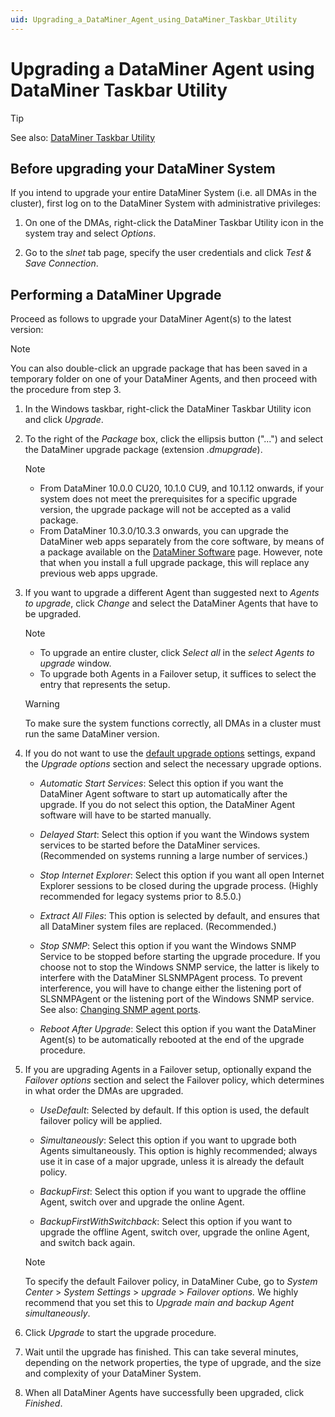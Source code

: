 ```yaml
---
uid: Upgrading_a_DataMiner_Agent_using_DataMiner_Taskbar_Utility
---
```


# Upgrading a DataMiner Agent using DataMiner Taskbar Utility

> [!TIP]
> See also: [DataMiner Taskbar Utility](xref:DataMiner_Taskbar_Utility)

## Before upgrading your DataMiner System

If you intend to upgrade your entire DataMiner System (i.e. all DMAs in the cluster), first log on to the DataMiner System with administrative privileges:

1. On one of the DMAs, right-click the DataMiner Taskbar Utility icon in the system tray and select *Options*.

1. Go to the *slnet* tab page, specify the user credentials and click *Test & Save Connection*.

## Performing a DataMiner Upgrade

Proceed as follows to upgrade your DataMiner Agent(s) to the latest version:

> [!NOTE]
> You can also double-click an upgrade package that has been saved in a temporary folder on one of your DataMiner Agents, and then proceed with the procedure from step 3.

1. In the Windows taskbar, right-click the DataMiner Taskbar Utility icon and click *Upgrade*.

1. To the right of the *Package* box, click the ellipsis button ("...") and select the DataMiner upgrade package (extension *.dmupgrade*).

   > [!NOTE]
   >
   > - From DataMiner 10.0.0 CU20, 10.1.0 CU9, and 10.1.12 onwards, if your system does not meet the prerequisites for a specific upgrade version, the upgrade package will not be accepted as a valid package.
   > - From DataMiner 10.3.0/10.3.3 onwards, you can upgrade the DataMiner web apps separately from the core software, by means of a package available on the [DataMiner Software](https://community.dataminer.services/downloads/) page. However, note that when you install a full upgrade package, this will replace any previous web apps upgrade.

1. If you want to upgrade a different Agent than suggested next to *Agents to upgrade*, click *Change* and select the DataMiner Agents that have to be upgraded.

   > [!NOTE]
   >
   > - To upgrade an entire cluster, click *Select all* in the *select Agents to upgrade* window.
   > - To upgrade both Agents in a Failover setup, it suffices to select the entry that represents the setup.

    > [!WARNING]
    > To make sure the system functions correctly, all DMAs in a cluster must run the same DataMiner version.

1. If you do not want to use the [default upgrade options](xref:Configuring_the_default_upgrade_options) settings, expand the *Upgrade options* section and select the necessary upgrade options.

   - *Automatic Start Services*: Select this option if you want the DataMiner Agent software to start up automatically after the upgrade. If you do not select this option, the DataMiner Agent software will have to be started manually.

   - *Delayed Start*: Select this option if you want the Windows system services to be started before the DataMiner services. (Recommended on systems running a large number of services.)

   - *Stop Internet Explorer*: Select this option if you want all open Internet Explorer sessions to be closed during the upgrade process. (Highly recommended for legacy systems prior to 8.5.0.)

   - *Extract All Files*: This option is selected by default, and ensures that all DataMiner system files are replaced. (Recommended.)

   - *Stop SNMP*: Select this option if you want the Windows SNMP Service to be stopped before starting the upgrade procedure. If you choose not to stop the Windows SNMP service, the latter is likely to interfere with the DataMiner SLSNMPAgent process. To prevent interference, you will have to change either the listening port of SLSNMPAgent or the listening port of the Windows SNMP service. See also: [Changing SNMP agent ports](xref:Changing_SNMP_agent_ports).

   - *Reboot After Upgrade*: Select this option if you want the DataMiner Agent(s) to be automatically rebooted at the end of the upgrade procedure.

1. If you are upgrading Agents in a Failover setup, optionally expand the *Failover options* section and select the Failover policy, which determines in what order the DMAs are upgraded.

    - *UseDefault*: Selected by default. If this option is used, the default failover policy will be applied.

    - *Simultaneously*: Select this option if you want to upgrade both Agents simultaneously. This option is highly recommended; always use it in case of a major upgrade, unless it is already the default policy.

    - *BackupFirst*: Select this option if you want to upgrade the offline Agent, switch over and upgrade the online Agent.

    - *BackupFirstWithSwitchback*: Select this option if you want to upgrade the offline Agent, switch over, upgrade the online Agent, and switch back again.

    > [!NOTE]
    > To specify the default Failover policy, in DataMiner Cube, go to *System Center* > *System Settings* > *upgrade* > *Failover options.* We highly recommend that you set this to *Upgrade main and backup Agent simultaneously*.

1. Click *Upgrade* to start the upgrade procedure.

1. Wait until the upgrade has finished. This can take several minutes, depending on the network properties, the type of upgrade, and the size and complexity of your DataMiner System.

1. When all DataMiner Agents have successfully been upgraded, click *Finished*.
